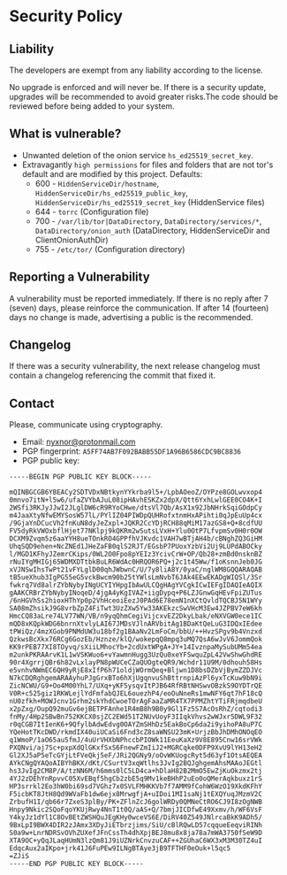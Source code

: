 # Security Policy

## Liability

The developers are exempt from any liability according to the license.

No upgrade is enforced and will never be. If there is a security update, upgrades will be recommended to avoid greater risks.The code should be reviewed before being added to your system.

## What is vulnerable?

* Unwanted deletion of the onion service `hs_ed25519_secret_key`.
* Extravagantly `high permissions` for files and folders that are not tor's default and are modified by this project. Defaults:
  * 600 -  `HiddenServiceDir/hostname`, `HiddenServiceDir/hs_ed25519_public_key`, `HiddenServiceDir/hs_ed25519_secret_key` (HiddenService files)
  * 644 - `torrc` (Configuration file)
  * 700 - `/var/lib/tor|DataDirectory`, `DataDirectory/services/*`, `DataDirectory/onion_auth` (DataDirectory, HiddenServiceDir and ClientOnionAuthDir)
  * 755 - `/etc/tor/` (Configuration directory)

## Reporting a Vulnerability

A vulnerability must be reported immediately. If there is no reply after 7 (seven) days, please reinforce the communication. If after 14 (fourteen) days no change is made, advertising a public is the recommended.

## Changelog

If there was a security vulnerability, the next release changelog must contain a changelog referencing the commit that fixed it.

## Contact

Please, communicate using cryptography.

* Email: nyxnor@protonmail.com
* PGP fingerprint: `A5FF74AB7F092BABB55DF1A96B6586CDC9BC8836`
* PGP public key:
```
-----BEGIN PGP PUBLIC KEY BLOCK-----

mQINBGCGB6YBEACy2SDTVDxNBtkynYYkrba9l5+/LpbAOeoZ/OYPze8GOLwvxop4
0mnvo7itN+l5w6/ufaZVYbAJuL08ipHAvhESKZx2dpX/Qtt6YxhLwlGEE0CO4K+I
2WSfi3RKJyJJwI2JLglDW6cR9RYoCHwe/dtsVl7Qb/AsX1x92JbNHrkSqiGOdpCy
m4JaaXtyNfwEMYSosW57lL/PYlIZ04PIWDpQUHRofxtnmHxAPihti0qJpEuUp4cx
/9GjaYnDCucVh2fnKuN8dyJeZxpl+JQKR2CcYDjRCH88qMiM17azGS8+Q+8cdfUU
FV5dyRkVWOxbflHjet77NKlpj9kQKRm2wSutsLVxH+Ylu0OtP7LfvpmSv0H0r0OW
DCXM9Zvqm5z6aaYYH8ueTOnkRO4GPPfhVJKvdc1VAH7wBTjAH4b/cBNghZQ3GiHM
UhqSQD9ehen+NcZNEd1JHeZaFB0qlS2RJT/EGsbP7PUoxYzbVi2Uj9LUPdABOCky
l/MGD1KFhyJZemrCKips/0WL2O0Fpo8pYEIz3YcivCrW+OP/Qb28+zmBd0nsknBZ
rNuIYgMHIGj65WDMXDTtbkBuLR6WdAc0HRQOR6PQ+j2c1t45Ww/f1oKsnnJeb0JG
xVJNSwIhsTwPt21vFYLglD00qhJWbwnC/U/7y8liA8Y/0yaC/nglWM8GQQARAQAB
tB5ueXhub3IgPG55eG5vckBwcm90b25tYWlsLmNvbT6JAk4EEwEKADgWIQSl/3Sr
fwkrq7Vd8alrZYbNybyINgUCYIYHpgIbAwULCQgHAgYVCgkICwIEFgIDAQIeAQIX
gAAKCRBrZYbNybyINoqeD/4jgA4yKgIVAZ+iigDypq+P6LZJGnwGqHEvFpiZUTus
/6nHGVhSs2hioxHThYp0p2VhHceoiEezJ0PAd6E78emN1nXCtQvldTQCBJ5N1WYy
SA08mZhsikJ9G8vrbZpZ4FiTwt3UzZXw5Yw33AKEkzcSwVHcM3Ew4JZPBV7eW6kh
HmcCQ83aLre74LV77WN/VB/n9yqQhmCegiVijcxvEZ2DkyLbak/eNXVGW0ece1IC
mQD8xKQpkWDG6bnrnXtvlyLAI67JMDsVJlnARVbitAg1BDaKtQeLuG3IDQxIEdee
tPWiQz/4mzXGob9PNMdUW3u18bf2g1BAaNv2LmFoCm/bbU/++HvzSPgv9b4Vnzxd
QzkwsBcXkx76RCg6GozEb/Hznze/klQ/wokepqQ8mpq3uMQ7QsA6wJvV6JommQok
KK9rPEB77XI8TOyvq/sXiiLMhocYb+2cdUxtWPgA+JY+14IvznpaMySubUMm54ea
m2unkPKRAArvK1L1wVSKWuo6+vYawmnHugg3UzQu0xeYFSwquZpL42VwShwGhdRE
90r4XgrrjQBr6h82vLxlayPN8pWUCeCZaQUOgteQR9/Wchdr11U9M/0dhouh58Hs
e5vnhvNWmEC6QH9yRjE8xIfP6h71oldjWOrmQeq+Bljwn1D8bsDZbVjBymZZDJVc
N7kCDQRghgemARAAyhuPJgGrxBTo6hXjUgqnvuShBttrnpiAzPl6yxTcKuw9bN9i
ZicNCWU/G9+Oo4M00YhL7/UXq+yKF5ysqvItPJB64RfRBtNHSwvOBzkS9OYDTrQE
V0R+c525giz1RKWLejlYdFmfabQJEL6ouezhP4/eoOuNneRs1mwNFY6qt7hF18cQ
nU0zfkh+MOWJcnv1Grhm2skYhdCwoeTOrAgFaaZaMR4TX7PPMZhtYTiFRjmqdbeU
x2pZxg/OupQ92muGv6ejBETPFAnhe1R4mB8h9B0y9Gl1Fz5S7AcOsRhZ/cqtodi3
fnMy/4Hp2SBwBn752KKCX0sjZC2EWd51T2NUvUoyF3IIqkVhvs2wWJxr5DWL9F32
r0qCGB7ItIenK6+9QfylbAdwEdvg0OAYZmSHhDz5EakBoCp6da2i9yihoPA8uP7C
YQeHotTKcDWD/rkmdIX40uiUCaSi6Fnd3cZ8saWNSU23mK+UrjzBbJhDMhONOqEO
q1WmoP/1aO65au5fmJ/4uUrVHXbNPhccbPIOWk11EeuKaXz9V8E895Cnw16srVWk
PXQNvi/aj7Sc+pxpXdQlGKxfSxS6FnewFZmIiJ2+MGRCqke0DFP9XvU9lYH13eH2
Gl2XJ5aP5eTcGYjLtFVeQkj5eF/JRi2QGNy9/oOvWKUogcRyt5d63yf1OtsAEQEA
AYkCNgQYAQoAIBYhBKX/dKt/CSurtV3xqWtlhs3JvIg2BQJghgemAhsMAAoJEGtl
hs3JvIg2CM8P/A/tzNN6M/h6mms0lC5LD4ca+hDlaH82B2MmO5EwZjKuOkzmx2tj
4YJ2zDEhYnRpvvC05XvEBqf5hgCb2zbE5q9Mv1keBHhP2uEo0oQMerAqkbuxz1rS
HP3srrkl2Eo3hW0bi69sd7VGhz7x0SVLFMHKKVb7f7AMM9fCohW6WzO19XkdKFhY
F5icbKT8JtH8Qd9WVaFb1dw6ejx8MrwgfjA+uIDoi1MI1saNj1tEXQYuqJMzmV2C
ZrbufH1I/qb66r7ZxeS3plBy/PK+ZFlnZcJ6golWRDy0QMNeCtRO6CJ9I8zOgNWB
Hnpy9Nkic2SQoFqoYKUjRwy4NnT1t0Q/aAS+Q/7bmjJICDfwE49Xxmv/h/WF6VsF
Y4kyJz1dYl1C8OvBEtZWSHQuJEgKHy0wceVS6E/DiRV40Z549JNlrcaBkK9ADh5/
9BxLpI9BWX4DIR2zJAmx3XDyJiETbrzjims/SiU/cBlRQwLD57cqqueEeqviRINh
S0a9w+LnrNDRSvOVhZUXefJFnCssTh4dhXpjBEJ8mu8x8ja78a7mWA3750fSeW9D
XTA9OC+yQqJLaqHUmN3lzQm81J9iUZNrkCnvzuCAF++ZGUhaC6WX3xM3M30TZ4uI
EdqcAux2aIKpo+jrk41J6FuPEw9ILNgBTAye3jB9TFTHF0eOuk+l5qc5
=ZJiS
-----END PGP PUBLIC KEY BLOCK-----
```
